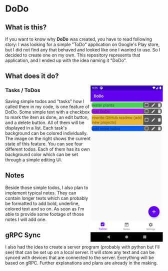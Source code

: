 # DoDo
## What is this?
If you want to know why **DoDo** was created, you have to read following story: I was looking for a simple "ToDo"
application on Google's Play store, but I did not find any that behaved and looked like one I wanted to use. So I
decided to create one on my own. This repository represents that application, and I ended up with the idea naming it
"DoDo".
## What does it do?
<img src="resources/todos_sample_image.png" width="231" height="500" align="right"/>

### Tasks / ToDos
Saving simple todos and "tasks" how I called them in my code, is one feature of DoDo. Some simple text with a checkbox
to mark the item as done, an edit button, and a delete button. All of them will be displayed in a list. Each task's
background can be colored individually. The image on the right shows the current state of this feature. You can see
four different todos. Each of them has its own background color which can be set through a simple editing UI.

## Notes
Beside those simple todos, I also plan to implement typical notes. They can contain longer texts which can probably 
be formatted to add bold, underline, colored text and so on. As soon as I'm able to provide some footage of those notes
I will add one. 

## gRPC Sync
I also had the idea to create a server program (probably with python but I'll see) that can be set up on a local server.
It will store any text and can be synced with devices that are connected to the server. Everything will be based on
gRPC. Further explanations and plans are already in the making.


